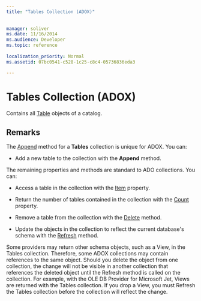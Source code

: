 ```yaml
---
title: "Tables Collection (ADOX)"
 
 
manager: soliver
ms.date: 11/16/2014
ms.audience: Developer
ms.topic: reference
  
localization_priority: Normal
ms.assetid: 07bc0541-c528-1c25-c8c4-05736836eda3

---
```


# Tables Collection (ADOX)

Contains all [Table](table-object-adox.md) objects of a catalog. 
  
## Remarks

The [Append](append-method-adox-tables.md) method for a **Tables** collection is unique for ADOX. You can: 
  
- Add a new table to the collection with the **Append** method. 
    
The remaining properties and methods are standard to ADO collections. You can:
  
- Access a table in the collection with the [Item](item-property-ado.md) property. 
    
- Return the number of tables contained in the collection with the [Count](count-property-ado.md) property. 
    
- Remove a table from the collection with the [Delete](delete-method-adox-collections.md) method. 
    
- Update the objects in the collection to reflect the current database's schema with the [Refresh](refresh-method-ado.md) method. 
    
Some providers may return other schema objects, such as a View, in the Tables collection. Therefore, some ADOX collections may contain references to the same object. Should you delete the object from one collection, the change will not be visible in another collection that references the deleted object until the Refresh method is called on the collection. For example, with the OLE DB Provider for Microsoft Jet, Views are returned with the Tables collection. If you drop a View, you must Refresh the Tables collection before the collection will reflect the change.
  

